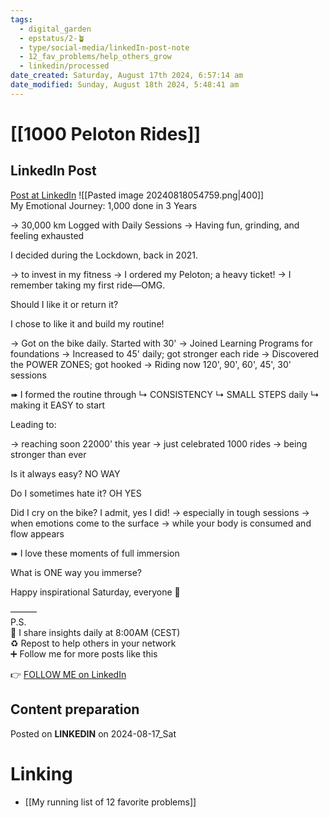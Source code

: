 ```yaml
---
tags:
  - digital_garden
  - epstatus/2-🪴
  - type/social-media/linkedIn-post-note
  - 12_fav_problems/help_others_grow
  - linkedin/processed
date_created: Saturday, August 17th 2024, 6:57:14 am
date_modified: Sunday, August 18th 2024, 5:48:41 am
---
```

# [[1000 Peloton Rides]]
## LinkedIn Post
[Post at LinkedIn](https://www.linkedin.com/posts/sebastiankamilli_my-emotional-journey-1000-done-in-3-years-activity-7230453875219087360-I1-z?utm_source=share&utm_medium=member_desktop)
![[Pasted image 20240818054759.png|400]]  
My Emotional Journey: 1,000 done in 3 Years

→ 30,000 km Logged with Daily Sessions
→ Having fun, grinding, and feeling exhausted

I decided during the Lockdown, back in 2021.

→ to invest in my fitness
→ I ordered my Peloton; a heavy ticket!
→ I remember taking my first ride—OMG.

Should I like it or return it?

I chose to like it and build my routine!

→ Got on the bike daily. Started with 30'
→ Joined Learning Programs for foundations
→ Increased to 45' daily; got stronger each ride
→ Discovered the POWER ZONES; got hooked
→ Riding now 120', 90', 60', 45', 30' sessions

➠ I formed the routine through
↳ CONSISTENCY
↳ SMALL STEPS daily
↳ making it EASY to start

Leading to:

→ reaching soon 22000' this year
→ just celebrated 1000 rides 
→ being stronger than ever

Is it always easy? NO WAY

Do I sometimes hate it? OH YES

Did I cry on the bike? I admit, yes I did! 
→ especially in tough sessions
→ when emotions come to the surface
→ while your body is consumed and flow appears

➠ I love these moments of full immersion

What is ONE way you immerse?

Happy inspirational Saturday, everyone 🌻

———  
P.S.  
🔔 I share insights daily at 8:00AM (CEST)  
♻ Repost to help others in your network  
➕ Follow me for more posts like this

👉 [FOLLOW ME on LinkedIn](https://www.linkedin.com/comm/mynetwork/discovery-see-all?usecase=PEOPLE_FOLLOWS&followMember=sebastiankamilli)

## Content preparation


Posted on **LINKEDIN** on 2024-08-17_Sat
# Linking
+ [[My running list of 12 favorite problems]]
